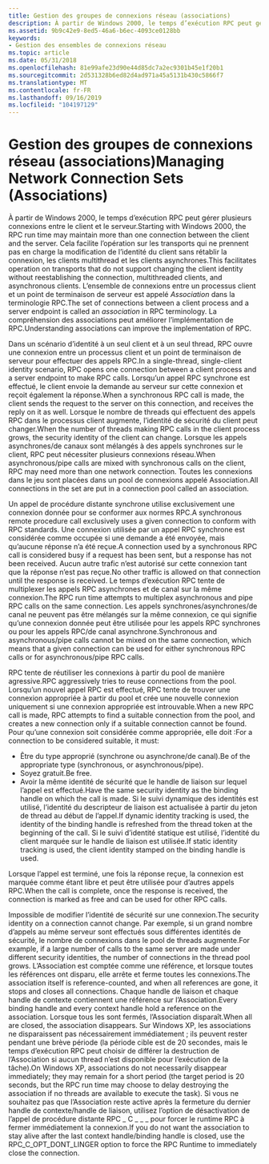 ```yaml
---
title: Gestion des groupes de connexions réseau (associations)
description: À partir de Windows 2000, le temps d’exécution RPC peut gérer plusieurs connexions entre le client et le serveur.
ms.assetid: 9b9c42e9-8ed5-46a6-b6ec-4093ce0128bb
keywords:
- Gestion des ensembles de connexions réseau
ms.topic: article
ms.date: 05/31/2018
ms.openlocfilehash: 81e99afe23d90e44d85dc7a2ec9301b45e1f20b1
ms.sourcegitcommit: 2d531328b6ed82d4ad971a45a5131b430c5866f7
ms.translationtype: MT
ms.contentlocale: fr-FR
ms.lasthandoff: 09/16/2019
ms.locfileid: "104197129"
---
```

# <a name="managing-network-connection-sets-associations"></a><span data-ttu-id="958cf-104">Gestion des groupes de connexions réseau (associations)</span><span class="sxs-lookup"><span data-stu-id="958cf-104">Managing Network Connection Sets (Associations)</span></span>

<span data-ttu-id="958cf-105">À partir de Windows 2000, le temps d’exécution RPC peut gérer plusieurs connexions entre le client et le serveur.</span><span class="sxs-lookup"><span data-stu-id="958cf-105">Starting with Windows 2000, the RPC run time may maintain more than one connection between the client and the server.</span></span> <span data-ttu-id="958cf-106">Cela facilite l’opération sur les transports qui ne prennent pas en charge la modification de l’identité du client sans rétablir la connexion, les clients multithread et les clients asynchrones.</span><span class="sxs-lookup"><span data-stu-id="958cf-106">This facilitates operation on transports that do not support changing the client identity without reestablishing the connection, multithreaded clients, and asynchronous clients.</span></span> <span data-ttu-id="958cf-107">L’ensemble de connexions entre un processus client et un point de terminaison de serveur est appelé *Association* dans la terminologie RPC.</span><span class="sxs-lookup"><span data-stu-id="958cf-107">The set of connections between a client process and a server endpoint is called an *association* in RPC terminology.</span></span> <span data-ttu-id="958cf-108">La compréhension des associations peut améliorer l’implémentation de RPC.</span><span class="sxs-lookup"><span data-stu-id="958cf-108">Understanding associations can improve the implementation of RPC.</span></span>

<span data-ttu-id="958cf-109">Dans un scénario d’identité à un seul client et à un seul thread, RPC ouvre une connexion entre un processus client et un point de terminaison de serveur pour effectuer des appels RPC.</span><span class="sxs-lookup"><span data-stu-id="958cf-109">In a single-thread, single-client identity scenario, RPC opens one connection between a client process and a server endpoint to make RPC calls.</span></span> <span data-ttu-id="958cf-110">Lorsqu’un appel RPC synchrone est effectué, le client envoie la demande au serveur sur cette connexion et reçoit également la réponse.</span><span class="sxs-lookup"><span data-stu-id="958cf-110">When a synchronous RPC call is made, the client sends the request to the server on this connection, and receives the reply on it as well.</span></span> <span data-ttu-id="958cf-111">Lorsque le nombre de threads qui effectuent des appels RPC dans le processus client augmente, l’identité de sécurité du client peut changer.</span><span class="sxs-lookup"><span data-stu-id="958cf-111">When the number of threads making RPC calls in the client process grows, the security identity of the client can change.</span></span> <span data-ttu-id="958cf-112">Lorsque les appels asynchrones/de canaux sont mélangés à des appels synchrones sur le client, RPC peut nécessiter plusieurs connexions réseau.</span><span class="sxs-lookup"><span data-stu-id="958cf-112">When asynchronous/pipe calls are mixed with synchronous calls on the client, RPC may need more than one network connection.</span></span> <span data-ttu-id="958cf-113">Toutes les connexions dans le jeu sont placées dans un pool de connexions appelé Association.</span><span class="sxs-lookup"><span data-stu-id="958cf-113">All connections in the set are put in a connection pool called an association.</span></span>

<span data-ttu-id="958cf-114">Un appel de procédure distante synchrone utilise exclusivement une connexion donnée pour se conformer aux normes RPC.</span><span class="sxs-lookup"><span data-stu-id="958cf-114">A synchronous remote procedure call exclusively uses a given connection to conform with RPC standards.</span></span> <span data-ttu-id="958cf-115">Une connexion utilisée par un appel RPC synchrone est considérée comme occupée si une demande a été envoyée, mais qu’aucune réponse n’a été reçue.</span><span class="sxs-lookup"><span data-stu-id="958cf-115">A connection used by a synchronous RPC call is considered busy if a request has been sent, but a response has not been received.</span></span> <span data-ttu-id="958cf-116">Aucun autre trafic n’est autorisé sur cette connexion tant que la réponse n’est pas reçue.</span><span class="sxs-lookup"><span data-stu-id="958cf-116">No other traffic is allowed on that connection until the response is received.</span></span> <span data-ttu-id="958cf-117">Le temps d’exécution RPC tente de multiplexer les appels RPC asynchrones et de canal sur la même connexion.</span><span class="sxs-lookup"><span data-stu-id="958cf-117">The RPC run time attempts to multiplex asynchronous and pipe RPC calls on the same connection.</span></span> <span data-ttu-id="958cf-118">Les appels synchrones/asynchrones/de canal ne peuvent pas être mélangés sur la même connexion, ce qui signifie qu’une connexion donnée peut être utilisée pour les appels RPC synchrones ou pour les appels RPC/de canal asynchrone.</span><span class="sxs-lookup"><span data-stu-id="958cf-118">Synchronous and asynchronous/pipe calls cannot be mixed on the same connection, which means that a given connection can be used for either synchronous RPC calls or for asynchronous/pipe RPC calls.</span></span>

<span data-ttu-id="958cf-119">RPC tente de réutiliser les connexions à partir du pool de manière agressive.</span><span class="sxs-lookup"><span data-stu-id="958cf-119">RPC aggressively tries to reuse connections from the pool.</span></span> <span data-ttu-id="958cf-120">Lorsqu’un nouvel appel RPC est effectué, RPC tente de trouver une connexion appropriée à partir du pool et crée une nouvelle connexion uniquement si une connexion appropriée est introuvable.</span><span class="sxs-lookup"><span data-stu-id="958cf-120">When a new RPC call is made, RPC attempts to find a suitable connection from the pool, and creates a new connection only if a suitable connection cannot be found.</span></span> <span data-ttu-id="958cf-121">Pour qu’une connexion soit considérée comme appropriée, elle doit :</span><span class="sxs-lookup"><span data-stu-id="958cf-121">For a connection to be considered suitable, it must:</span></span>

-   <span data-ttu-id="958cf-122">Être du type approprié (synchrone ou asynchrone/de canal).</span><span class="sxs-lookup"><span data-stu-id="958cf-122">Be of the appropriate type (synchronous, or asynchronous/pipe).</span></span>
-   <span data-ttu-id="958cf-123">Soyez gratuit.</span><span class="sxs-lookup"><span data-stu-id="958cf-123">Be free.</span></span>
-   <span data-ttu-id="958cf-124">Avoir la même identité de sécurité que le handle de liaison sur lequel l’appel est effectué.</span><span class="sxs-lookup"><span data-stu-id="958cf-124">Have the same security identity as the binding handle on which the call is made.</span></span> <span data-ttu-id="958cf-125">Si le suivi dynamique des identités est utilisé, l’identité du descripteur de liaison est actualisée à partir du jeton de thread au début de l’appel.</span><span class="sxs-lookup"><span data-stu-id="958cf-125">If dynamic identity tracking is used, the identity of the binding handle is refreshed from the thread token at the beginning of the call.</span></span> <span data-ttu-id="958cf-126">Si le suivi d’identité statique est utilisé, l’identité du client marquée sur le handle de liaison est utilisée.</span><span class="sxs-lookup"><span data-stu-id="958cf-126">If static identity tracking is used, the client identity stamped on the binding handle is used.</span></span>

<span data-ttu-id="958cf-127">Lorsque l’appel est terminé, une fois la réponse reçue, la connexion est marquée comme étant libre et peut être utilisée pour d’autres appels RPC.</span><span class="sxs-lookup"><span data-stu-id="958cf-127">When the call is complete, once the response is received, the connection is marked as free and can be used for other RPC calls.</span></span>

<span data-ttu-id="958cf-128">Impossible de modifier l’identité de sécurité sur une connexion.</span><span class="sxs-lookup"><span data-stu-id="958cf-128">The security identity on a connection cannot change.</span></span> <span data-ttu-id="958cf-129">Par exemple, si un grand nombre d’appels au même serveur sont effectués sous différentes identités de sécurité, le nombre de connexions dans le pool de threads augmente.</span><span class="sxs-lookup"><span data-stu-id="958cf-129">For example, if a large number of calls to the same server are made under different security identities, the number of connections in the thread pool grows.</span></span> <span data-ttu-id="958cf-130">L’Association est comptée comme une référence, et lorsque toutes les références ont disparu, elle arrête et ferme toutes les connexions.</span><span class="sxs-lookup"><span data-stu-id="958cf-130">The association itself is reference-counted, and when all references are gone, it stops and closes all connections.</span></span> <span data-ttu-id="958cf-131">Chaque handle de liaison et chaque handle de contexte contiennent une référence sur l’Association.</span><span class="sxs-lookup"><span data-stu-id="958cf-131">Every binding handle and every context handle hold a reference on the association.</span></span> <span data-ttu-id="958cf-132">Lorsque tous les sont fermés, l’Association disparaît.</span><span class="sxs-lookup"><span data-stu-id="958cf-132">When all are closed, the association disappears.</span></span> <span data-ttu-id="958cf-133">Sur Windows XP, les associations ne disparaissent pas nécessairement immédiatement ; ils peuvent rester pendant une brève période (la période cible est de 20 secondes, mais le temps d’exécution RPC peut choisir de différer la destruction de l’Association si aucun thread n’est disponible pour l’exécution de la tâche).</span><span class="sxs-lookup"><span data-stu-id="958cf-133">On Windows XP, associations do not necessarily disappear immediately; they may remain for a short period (the target period is 20 seconds, but the RPC run time may choose to delay destroying the association if no threads are available to execute the task).</span></span> <span data-ttu-id="958cf-134">Si vous ne souhaitez pas que l’Association reste active après la fermeture du dernier handle de contexte/handle de liaison, utilisez l’option de désactivation de l’appel de procédure distante RPC \_ C \_ \_ \_ pour forcer le runtime RPC à fermer immédiatement la connexion.</span><span class="sxs-lookup"><span data-stu-id="958cf-134">If you do not want the association to stay alive after the last context handle/binding handle is closed, use the RPC\_C\_OPT\_DONT\_LINGER option to force the RPC Runtime to immediately close the connection.</span></span>

 

 




